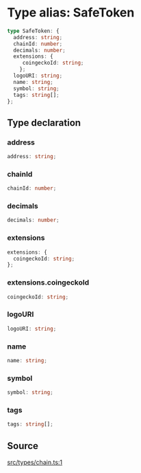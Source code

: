 # Type alias: SafeToken

```ts
type SafeToken: {
  address: string;
  chainId: number;
  decimals: number;
  extensions: {
     coingeckoId: string;
    };
  logoURI: string;
  name: string;
  symbol: string;
  tags: string[];
};
```

## Type declaration

### address

```ts
address: string;
```

### chainId

```ts
chainId: number;
```

### decimals

```ts
decimals: number;
```

### extensions

```ts
extensions: {
  coingeckoId: string;
};
```

### extensions.coingeckoId

```ts
coingeckoId: string;
```

### logoURI

```ts
logoURI: string;
```

### name

```ts
name: string;
```

### symbol

```ts
symbol: string;
```

### tags

```ts
tags: string[];
```

## Source

[src/types/chain.ts:1](https://github.com/torque-labs/torque-ts-sdk/blob/4377d91cff1aa0b27936cb53a23174cb35cc6c04/src/types/chain.ts#L1)
